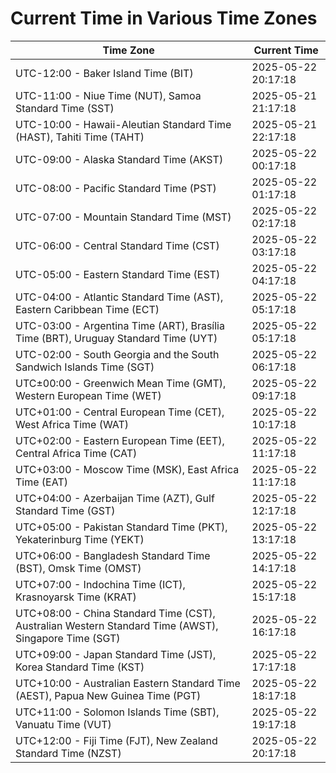 # Current Time in Various Time Zones

| Time Zone | Current Time |
|-----------|--------------|
| UTC-12:00 - Baker Island Time (BIT) | 2025-05-22 20:17:18 |
| UTC-11:00 - Niue Time (NUT), Samoa Standard Time (SST) | 2025-05-21 21:17:18 |
| UTC-10:00 - Hawaii-Aleutian Standard Time (HAST), Tahiti Time (TAHT) | 2025-05-21 22:17:18 |
| UTC-09:00 - Alaska Standard Time (AKST) | 2025-05-22 00:17:18 |
| UTC-08:00 - Pacific Standard Time (PST) | 2025-05-22 01:17:18 |
| UTC-07:00 - Mountain Standard Time (MST) | 2025-05-22 02:17:18 |
| UTC-06:00 - Central Standard Time (CST) | 2025-05-22 03:17:18 |
| UTC-05:00 - Eastern Standard Time (EST) | 2025-05-22 04:17:18 |
| UTC-04:00 - Atlantic Standard Time (AST), Eastern Caribbean Time (ECT) | 2025-05-22 05:17:18 |
| UTC-03:00 - Argentina Time (ART), Brasília Time (BRT), Uruguay Standard Time (UYT) | 2025-05-22 05:17:18 |
| UTC-02:00 - South Georgia and the South Sandwich Islands Time (SGT) | 2025-05-22 06:17:18 |
| UTC±00:00 - Greenwich Mean Time (GMT), Western European Time (WET) | 2025-05-22 09:17:18 |
| UTC+01:00 - Central European Time (CET), West Africa Time (WAT) | 2025-05-22 10:17:18 |
| UTC+02:00 - Eastern European Time (EET), Central Africa Time (CAT) | 2025-05-22 11:17:18 |
| UTC+03:00 - Moscow Time (MSK), East Africa Time (EAT) | 2025-05-22 11:17:18 |
| UTC+04:00 - Azerbaijan Time (AZT), Gulf Standard Time (GST) | 2025-05-22 12:17:18 |
| UTC+05:00 - Pakistan Standard Time (PKT), Yekaterinburg Time (YEKT) | 2025-05-22 13:17:18 |
| UTC+06:00 - Bangladesh Standard Time (BST), Omsk Time (OMST) | 2025-05-22 14:17:18 |
| UTC+07:00 - Indochina Time (ICT), Krasnoyarsk Time (KRAT) | 2025-05-22 15:17:18 |
| UTC+08:00 - China Standard Time (CST), Australian Western Standard Time (AWST), Singapore Time (SGT) | 2025-05-22 16:17:18 |
| UTC+09:00 - Japan Standard Time (JST), Korea Standard Time (KST) | 2025-05-22 17:17:18 |
| UTC+10:00 - Australian Eastern Standard Time (AEST), Papua New Guinea Time (PGT) | 2025-05-22 18:17:18 |
| UTC+11:00 - Solomon Islands Time (SBT), Vanuatu Time (VUT) | 2025-05-22 19:17:18 |
| UTC+12:00 - Fiji Time (FJT), New Zealand Standard Time (NZST) | 2025-05-22 20:17:18 |
